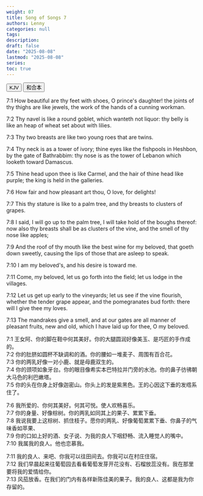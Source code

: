 ```yaml
---
weight: 07
title: Song of Songs 7
authors: Lenny
categories: null
tags: 
description: 
draft: false
date: "2025-08-08"
lastmod: "2025-08-08"
series:
toc: true
---
```



<!--more-->


<!-- Tab links -->
<div class="tab">
  <button class="tablinks active" onclick="tablabel(event, 'english')">KJV</button>
  <button class="tablinks" onclick="tablabel(event, 'chinese')">和合本</button>
  
</div>

<!-- Tab content -->
<div id="english" class="tabcontent" style="display:block">

7:1 How beautiful are thy feet with shoes, O prince's daughter! the joints of thy thighs are like jewels, the work of the hands of a cunning workman.

7:2 Thy navel is like a round goblet, which wanteth not liquor: thy belly is like an heap of wheat set about with lilies.

7:3 Thy two breasts are like two young roes that are twins.

7:4 Thy neck is as a tower of ivory; thine eyes like the fishpools in Heshbon, by the gate of Bathrabbim: thy nose is as the tower of Lebanon which looketh toward Damascus.

7:5 Thine head upon thee is like Carmel, and the hair of thine head like purple; the king is held in the galleries.

 
7:6 How fair and how pleasant art thou, O love, for delights!

7:7 This thy stature is like to a palm tree, and thy breasts to clusters of grapes.

7:8 I said, I will go up to the palm tree, I will take hold of the boughs thereof: now also thy breasts shall be as clusters of the vine, and the smell of thy nose like apples;

7:9 And the roof of thy mouth like the best wine for my beloved, that goeth down sweetly, causing the lips of those that are asleep to speak.

7:10 I am my beloved's, and his desire is toward me.

 
7:11 Come, my beloved, let us go forth into the field; let us lodge in the villages.

7:12 Let us get up early to the vineyards; let us see if the vine flourish, whether the tender grape appear, and the pomegranates bud forth: there will I give thee my loves.

7:13 The mandrakes give a smell, and at our gates are all manner of pleasant fruits, new and old, which I have laid up for thee, O my beloved.

</div>

<div id="chinese" class="tabcontent">

7:1 王女阿、你的脚在鞋中何其美好。你的大腿圆润好像美玉、是巧匠的手作成的。  
7:2 你的肚脐如圆杯不缺调和的酒。你的腰如一堆麦子、周围有百合花。  
7:3 你的两乳好像一对小鹿、就是母鹿双生的。  
7:4 你的颈项如象牙台。你的眼目像希实本巴特拉并门旁的水池。你的鼻子彷彿朝大马色的利巴嫩塔。  
7:5 你的头在你身上好像迦密山。你头上的发是紫黑色。王的心因这下垂的发绺系住了。  
 
7:6 我所爱的、你何其美好。何其可悦。使人欢畅喜乐。  
7:7 你的身量、好像棕树。你的两乳如同其上的果子、累累下垂。  
7:8 我说我要上这棕树、抓住枝子。愿你的两乳、好像葡萄累累下垂、你鼻子的气味香如苹果、  
7:9 你的口如上好的酒、女子说、为我的良人下咽舒畅、流入睡觉人的嘴中。  
7:10 我属我的良人。他也恋慕我。  

7:11 我的良人、来吧、你我可以往田间去。你我可以在村庄住宿。    
7:12 我们早晨起来往葡萄园去看看葡萄发芽开花没有、石榴放蕊没有。我在那里要将我的爱情给你。    
7:13 风茄放香。在我们的门内有各样新陈佳美的果子。我的良人、这都是我为你存留的。  
</div>